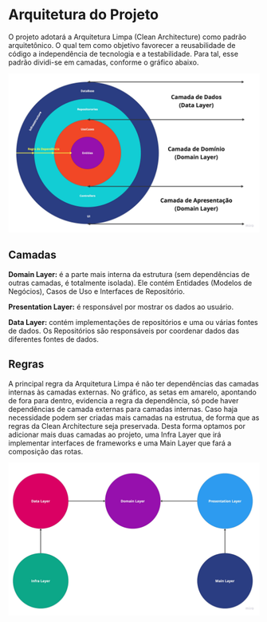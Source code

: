 # Arquitetura do Projeto

O projeto adotará a Arquitetura Limpa (Clean Architecture) como padrão arquitetônico. O qual tem como objetivo favorecer a reusabilidade de código a independência de tecnologia e a testabilidade. Para tal, esse padrão dividi-se em camadas, conforme o gráfico abaixo.

![Slide 01 - Scrum](../img/cleanArchitecture.jpg)

## Camadas

**Domain Layer:** é a parte mais interna da estrutura (sem dependências de outras camadas, é totalmente isolada). Ele contém Entidades (Modelos de Negócios), Casos de Uso e Interfaces de Repositório.

**Presentation Layer:** é responsável por mostrar os dados ao usuário. 

**Data Layer:** contém implementações de repositórios e uma ou várias fontes de dados. Os Repositórios são responsáveis por coordenar dados das diferentes fontes de dados.

## Regras
 A principal regra da Arquitetura Limpa é não ter dependências das camadas internas às camadas externas. No gráfico, as setas em amarelo, apontando de fora para dentro, evidencia a regra da dependência, só pode haver dependências de camada externas para camadas internas. Caso haja necessidade podem ser criadas mais camadas na estrutua, de forma que as regras da Clean Architecture seja preservada. Desta forma optamos por adicionar mais duas camadas ao projeto, uma Infra Layer que irá implementar interfaces de frameworks e uma Main Layer que fará a composição das rotas.

![Slide 01 - Scrum](../img/cleanArchitecture2.jpg)